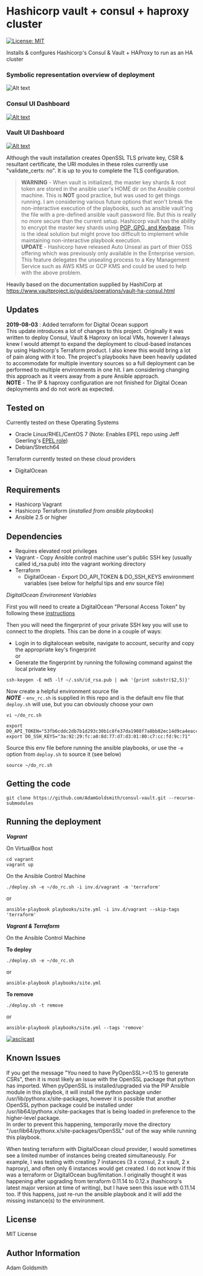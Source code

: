 Hashicorp vault + consul + haproxy cluster
==========================================

[![License: MIT](https://img.shields.io/badge/License-MIT-yellow.svg)](https://opensource.org/licenses/MIT)

Installs & confgures Hashicorp's Consul & Vault + HAProxy to run as an HA cluster

### Symbolic representation overview of deployment
![Alt text](/images/Vault-Consul-Cluster.jpg "Overview of deployment")

### Consul UI Dashboard
[![Alt text](/images/Consul-UI.jpg "Consul UI Dashboard")](https://www.consul.io/docs/index.html)

### Vault UI Dashboard
[![Alt text](/images/Vault-UI.jpg "Vault UI Dashboard")](https://www.vaultproject.io/docs/index.html)

Although the vault installation creates OpenSSL TLS private key, CSR & resultant certificate, the URI modules in these roles currently use "validate_certs: no". It is up to you to complete the TLS configuration.

> __WARNING__ - When vault is initialized, the master key shards & root token are stored in the ansible user's HOME dir on the Ansible control machine. This is __NOT__ good practice, but was used to get things running. I am considering various future options that won't break the non-interactive execution of the playbooks, such as ansible vault'ing the file with a pre-defined ansible vault password file. But this is really no more secure than the current setup. Hashicorp vault has the ability to encrypt the master key shards using [PGP, GPG, and Keybase](<https://www.vaultproject.io/docs/concepts/pgp-gpg-keybase.html>). This is the ideal solution but might prove too difficult to implement while maintaining non-interactive playbook execution.  
__UPDATE__ - Hashicorp have released Auto Unseal as part of thier OSS offering which was previously only available in the Enterprise version. This feature delegates the unsealing process to a Key Management Service such as AWS KMS or GCP KMS and could be used to help with the above problem.

Heavily based on the documentation supplied by HashiCorp at <https://www.vaultproject.io/guides/operations/vault-ha-consul.html>

Updates
-------

__2019-08-03__ : Added terraform for Digital Ocean support  
This update introduces a lot of changes to this project. Originally it was written to deploy Consul, Vault & Haproxy on local VMs, however I always knew I would attempt to expand the deployment to cloud-based instances by using Hashicorp's Terraform product. I also knew this would bring a lot of pain along with it too. The project's playbooks have been heavily updated to accommodate for multiple inventory sources so a full deployment can be performed to multiple environments in one hit. I am considering changing this approach as it veers away from a pure Ansible approach.  
__NOTE__ - The IP & haproxy configuration are not finished for Digital Ocean deployments and do not work as expected.

Tested on
---------

Currently tested on these Operating Systems
* Oracle Linux/RHEL/CentOS 7 (Note: Enables EPEL repo using Jeff Geerling's [EPEL role](<https://galaxy.ansible.com/geerlingguy/repo-epel/>))
* Debian/Stretch64

Terraform currently tested on these cloud providers
* DigitalOcean

Requirements
------------

* Hashicorp Vagrant
* Hashicorp Terraform (*installed from ansible playbooks*)
* Ansible 2.5 or higher

Dependencies
------------

* Requires elevated root privileges
* Vagrant - Copy Ansible control machine user's public SSH key (usually called id_rsa.pub) into the vagrant working directory
* Terraform
  * DigitalOcean - Export DO_API_TOKEN & DO_SSH_KEYS environment variables (see below for helpful tips and env source file)

*DigitalOcean Environment Variables*

First you will need to create a DigitalOcean "Personal Access Token" by following these [instructions](https://www.digitalocean.com/community/tutorials/how-to-use-the-digitalocean-api-v2#HowToGenerateaPersonalAccessToken)

Then you will need the fingerprint of your private SSH key you will use to connect to the droplets. This can be done in a couple of ways:
* Login in to digitalocean website, navigate to account, security and copy the appropriate key's fingerprint  
or
* Generate the fingerprint by running the following command against the local private key

```
ssh-keygen -E md5 -lf ~/.ssh/id_rsa.pub | awk '{print substr($2,5)}'
```

Now create a helpful environment source file  
*__NOTE__* - `env_rc.sh` is supplied in this repo and is the default env file that `deploy.sh` will use, but you can obviously choose your own

```
vi ~/do_rc.sh

export DO_API_TOKEN="53fb6cddc2db7b1d293c30b1c8fe37da1908f7a8bb82ec14d9ca4eacca6c3fa5"
export DO_SSH_KEYS="3a:92:29:fc:a0:8d:77:d7:d3:01:80:c7:cc:fd:9c:71"
```

Source this env file before running the ansible playbooks, or use the `-e` option from `deploy.sh` to source it (see below)

```
source ~/do_rc.sh
```


Getting the code
----------------

```
git clone https://github.com/AdamGoldsmith/consul-vault.git --recurse-submodules
```

Running the deployment
----------------------

*__Vagrant__*

On VirtualBox host

```
cd vagrant
vagrant up
```

On the Ansible Control Machine  

```
./deploy.sh -e ~/do_rc.sh -i inv.d/vagrant -m 'terraform'
```
or
```
ansible-playbook playbooks/site.yml -i inv.d/vagrant --skip-tags 'terraform'
```

*__Vagrant & Terraform__*

On the Ansible Control Machine  

__To deploy__

```
./deploy.sh -e ~/do_rc.sh
```
or
```
ansible-playbook playbooks/site.yml
```

__To remove__

```
./deploy.sh -t remove
```
or
```
ansible-playbook playbooks/site.yml --tags 'remove'
```

[![asciicast](https://asciinema.org/a/iNZnTvSuRbItgnfGEzGjDyw5n.png)](https://asciinema.org/a/iNZnTvSuRbItgnfGEzGjDyw5n?autoplay=1&size=small&cols=140&rows=40)

Known Issues
------------

If you get the message "You need to have PyOpenSSL>=0.15 to generate CSRs", then it is most likely an issue with the OpenSSL package that python has imported. When pyOpenSSL is installed/upgraded via the PIP Ansible module in this playbok, it will install the python package under /usr/lib/pythonx.x/site-packages, however it is possible that another OpenSSL python package could be installed under /usr/lib64/pythonx.x/site-packages that is being loaded in preference to the higher-level package.  
In order to prevent this happening, temporarily move the directory "/usr/lib64/pythonx.x/site-packages/OpenSSL" out of the way while running this playbook.  

When testing terraform with DigitalOcean cloud provider, I would sometimes see a limited number of instances being created simultaneously. For example, I was testing with creating 7 instances (3 x consul, 2 x vault, 2 x haproxy), and often only 6 instances would get created. I do not know if this was a terraform or DigitalOcean bug/limitation. I originally thought it was happening after upgrading from terraform 0.11.14 to 0.12.x (hashicorp's latest major version at time of writing), but I have seen this issue with 0.11.14 too. If this happens, just re-run the ansible playbook and it will add the missing instance(s) to the environment.

License
-------

MIT License

Author Information
------------------

Adam Goldsmith

